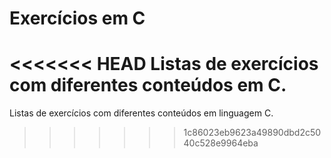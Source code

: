 # Exercícios em C
<<<<<<< HEAD
 Listas de exercícios com diferentes conteúdos em C.
=======
 Listas de exercícios com diferentes conteúdos em linguagem C.
>>>>>>> 1c86023eb9623a49890dbd2c5040c528e9964eba
